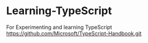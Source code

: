# Learning-TypeScript
For Experimenting and learning TypeScript 
https://github.com/Microsoft/TypeScript-Handbook.git
